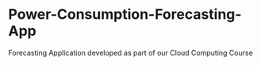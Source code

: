 # Power-Consumption-Forecasting-App
Forecasting Application developed as part of our Cloud Computing Course
